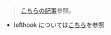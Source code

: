 > [こちらの記事](https://zenn.dev/10_tofu_01/articles/flutter_formatter_linter_lefthook)参照。

- lefthook については[こちら](/lefthook/lefthook.md)を参照
